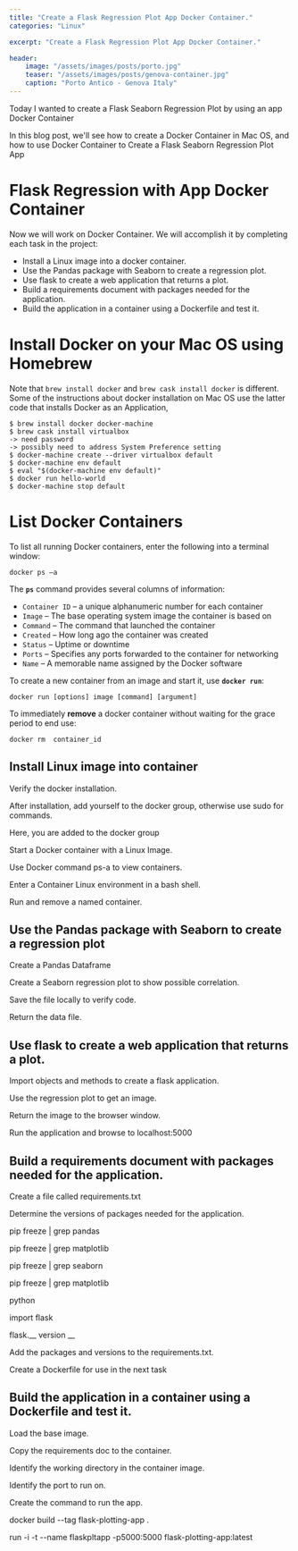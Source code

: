 ```yaml
---
title: "Create a Flask Regression Plot App Docker Container."
categories: "Linux"

excerpt: "Create a Flask Regression Plot App Docker Container."

header:
    image: "/assets/images/posts/porto.jpg"
    teaser: "/assets/images/posts/genova-container.jpg"
    caption: "Porto Antico - Genova Italy"
---
```


Today I wanted to create a Flask Seaborn Regression Plot by using an app Docker Container



In this blog post, we'll see how to create a Docker Container in Mac OS, and how to use  Docker Container to  Create a Flask Seaborn Regression Plot App

# Flask  Regression with  App Docker Container

Now we will work on Docker Container. We will accomplish it by completing each task in the project:

- Install a Linux image into a docker container.
- Use the Pandas package with Seaborn to create a regression plot.
- Use flask to create a web application that returns a plot.
- Build a requirements document with packages needed for the application.
- Build the application in a container using a Dockerfile and test it.



# Install Docker on your Mac OS using Homebrew

Note that `brew install docker` and `brew cask install docker` is different. Some of the instructions about docker installation on Mac OS use the latter code that installs Docker as an Application,

```unix
$ brew install docker docker-machine
$ brew cask install virtualbox
-> need password
-> possibly need to address System Preference setting
$ docker-machine create --driver virtualbox default
$ docker-machine env default
$ eval "$(docker-machine env default)"
$ docker run hello-world
$ docker-machine stop default
```


# List Docker Containers

To list all running Docker containers, enter the following into a terminal window:

```unix
docker ps –a
```

The **`ps`** command provides several columns of information:

- `Container ID` – a unique alphanumeric number for each container
- `Image` – The base operating system image the container is based on
- `Command` – The command that launched the container
- `Created` – How long ago the container was created
- `Status` – Uptime or downtime
- `Ports` – Specifies any ports forwarded to the container for networking
- `Name` – A memorable name assigned by the Docker software

To create a new container from an image and start it, use **`docker run`**:

```unix
docker run [options] image [command] [argument] 
```

To immediately **remove** a docker container without waiting for the grace period to end use:

```output
docker rm  container_id
```

## Install Linux image into container

Verify the docker installation.

After installation, add yourself to the docker group, otherwise use sudo for commands.

Here, you are added to the docker group

Start a Docker container with a Linux Image.

Use Docker command ps-a to view containers.

Enter a Container Linux environment in a bash shell.

Run and remove a named container.

## Use the Pandas package with Seaborn to create a regression plot

Create a Pandas Dataframe

Create a Seaborn regression plot to show possible correlation.

Save the file locally to verify code.

Return the data file.



## Use flask to create a web application that returns a plot.

Import objects and methods to create a flask application.

Use the regression plot to get an image.

Return the image to the browser window.

Run the application and browse to localhost:5000

## Build a requirements document with packages needed for the application.

Create a file called requirements.txt

Determine the versions of packages needed for the application.

pip freeze | grep pandas

pip freeze | grep matplotlib

pip freeze | grep seaborn

 pip freeze | grep matplotlib

python

import flask

flask.__ version __





Add the packages and versions to the requirements.txt.

Create a Dockerfile for use in the next task

## Build the application in a container using a Dockerfile and test it.

Load the base image.

Copy the requirements doc to the container. 

Identify the working directory in the container image.

Identify the port to run on.

Create the command to run the app.

docker build --tag flask-plotting-app .

run -i -t --name flaskpltapp -p5000:5000 flask-plotting-app:latest

